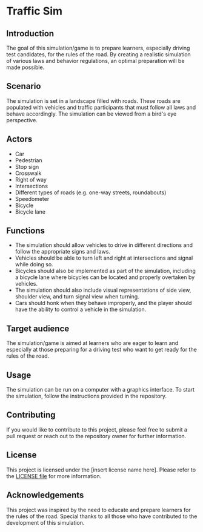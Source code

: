# Traffic Sim

## Introduction
The goal of this simulation/game is to prepare learners, especially driving test candidates, for the rules of the road. By creating a realistic simulation of various laws and behavior regulations, an optimal preparation will be made possible.

## Scenario
The simulation is set in a landscape filled with roads. These roads are populated with vehicles and traffic participants that must follow all laws and behave accordingly. The simulation can be viewed from a bird's eye perspective.

## Actors
- Car
- Pedestrian
- Stop sign
- Crosswalk
- Right of way
- Intersections
- Different types of roads (e.g. one-way streets, roundabouts)
- Speedometer
- Bicycle
- Bicycle lane

## Functions
- The simulation should allow vehicles to drive in different directions and follow the appropriate signs and laws.
- Vehicles should be able to turn left and right at intersections and signal while doing so.
- Bicycles should also be implemented as part of the simulation, including a bicycle lane where bicycles can be located and properly overtaken by vehicles.
- The simulation should also include visual representations of side view, shoulder view, and turn signal view when turning.
- Cars should honk when they behave improperly, and the player should have the ability to control a vehicle in the simulation.

## Target audience
The simulation/game is aimed at learners who are eager to learn and especially at those preparing for a driving test who want to get ready for the rules of the road.

## Usage
The simulation can be run on a computer with a graphics interface. To start the simulation, follow the instructions provided in the repository.

## Contributing
If you would like to contribute to this project, please feel free to submit a pull request or reach out to the repository owner for further information.

## License
This project is licensed under the [insert license name here]. Please refer to the [LICENSE file](LICENSE) for more information.

## Acknowledgements
This project was inspired by the need to educate and prepare learners for the rules of the road. Special thanks to all those who have contributed to the development of this simulation.

